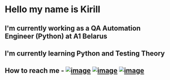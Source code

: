 <!-- ### Hi there 👋 -->

<!--
**KirillKovalkin/KirillKovalkin** is a ✨ _special_ ✨ repository because its `README.md` (this file) appears on your GitHub profile.

Here are some ideas to get you started:

- 🔭 I’m currently working on ...
- 🌱 I’m currently learning ...
- 👯 I’m looking to collaborate on ...
- 🤔 I’m looking for help with ...
- 💬 Ask me about ...
- 📫 How to reach me: ...
- 😄 Pronouns: ...
- ⚡ Fun fact: ...
-->


# Hello my name is Kirill

## I'm currently working as a QA Automation Engineer (Python) at A1 Belarus

## I'm currently learning Python and Testing Theory

## How to reach me - [![image](https://github.com/KirillKovalkin/KirillKovalkin/assets/108697657/6870704c-284f-4f00-b5c8-684bdeff9941)](https://t.me/alohaguys) [![image](https://github.com/KirillKovalkin/KirillKovalkin/assets/108697657/53ba3dc0-d7fe-41a0-b30c-2aa1dad2dc90)](https://www.linkedin.com/in/kirill-kovalkin-07329982/) [![image](https://github.com/KirillKovalkin/KirillKovalkin/assets/108697657/d024144d-f956-4cb7-98d8-bc5a37f88eed)](mailto:kiryll.kovalkin@gmail.com)
